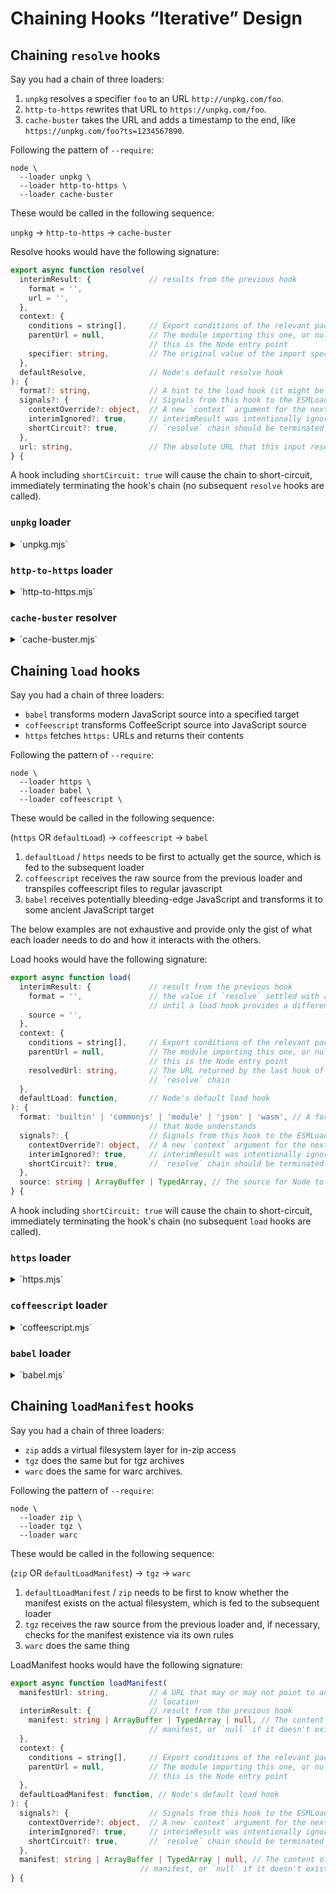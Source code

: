 # Chaining Hooks “Iterative” Design

## Chaining `resolve` hooks

Say you had a chain of three loaders:

1. `unpkg` resolves a specifier `foo` to an URL `http://unpkg.com/foo`.
2. `http-to-https` rewrites that URL to `https://unpkg.com/foo`.
3. `cache-buster` takes the URL and adds a timestamp to the end, like `https://unpkg.com/foo?ts=1234567890`.

Following the pattern of `--require`:

```console
node \
  --loader unpkg \
  --loader http-to-https \
  --loader cache-buster
```

These would be called in the following sequence:

`unpkg` → `http-to-https` → `cache-buster`

Resolve hooks would have the following signature:

```ts
export async function resolve(
  interimResult: {             // results from the previous hook
    format = '',
    url = '',
  },
  context: {
    conditions = string[],     // Export conditions of the relevant package.json
    parentUrl = null,          // The module importing this one, or null if
                               // this is the Node entry point
    specifier: string,         // The original value of the import specifier
  },
  defaultResolve,              // Node's default resolve hook
): {
  format?: string,             // A hint to the load hook (it might be ignored)
  signals?: {                  // Signals from this hook to the ESMLoader
    contextOverride?: object,  // A new `context` argument for the next hook
    interimIgnored?: true,     // interimResult was intentionally ignored
    shortCircuit?: true,       // `resolve` chain should be terminated
  },
  url: string,                 // The absolute URL that this input resolves to
} {
```

A hook including `shortCircuit: true` will cause the chain to short-circuit, immediately terminating the hook's chain (no subsequent `resolve` hooks are called).

### `unpkg` loader

<details>
<summary>`unpkg.mjs`</summary>

```js
export async function resolve(
  interimResult,
  { originalSpecifier },
) {
  if (isBareSpecifier(originalSpecifier)) return `http://unpkg.com/${originalSpecifier}`;
}
```
</details>

### `http-to-https` loader

<details>
<summary>`http-to-https.mjs`</summary>

```js
export async function resolve(
  interimResult,
  context,
) {
  const url = new URL(interimResult.url); // this can throw, so handle appropriately

  if (url.protocol = 'http:') url.protocol = 'https:';

  return { url: url.toString() };
}
```
</details>

### `cache-buster` resolver

<details>
<summary>`cache-buster.mjs`</summary>

```js
export async function resolve(
  interimResult,
) {
  const url = new URL(interimResult.url); // this can throw, so handle appropriately

  if (supportsQueryString(url.protocol)) { // exclude data: & friends
    url.searchParams.set('t', Date.now());
  }

  return { url: url.toString() };
}

function supportsQueryString(/* … */) {/* … */}
```
</details>


## Chaining `load` hooks

Say you had a chain of three loaders:

* `babel` transforms modern JavaScript source into a specified target
* `coffeescript` transforms CoffeeScript source into JavaScript source
* `https` fetches `https:` URLs and returns their contents

Following the pattern of `--require`:

```console
node \
  --loader https \
  --loader babel \
  --loader coffeescript \
```

These would be called in the following sequence:

(`https` OR `defaultLoad`) → `coffeescript` → `babel`

1. `defaultLoad` / `https` needs to be first to actually get the source, which is fed to the subsequent loader
1. `coffeescript` receives the raw source from the previous loader and transpiles coffeescript files to regular javascript
1. `babel` receives potentially bleeding-edge JavaScript and transforms it to some ancient JavaScript target

The below examples are not exhaustive and provide only the gist of what each loader needs to do and how it interacts with the others.

Load hooks would have the following signature:

```ts
export async function load(
  interimResult: {             // result from the previous hook
    format = '',               // the value if `resolve` settled with a `format`
                               // until a load hook provides a different value
    source = '',
  },
  context: {
    conditions = string[],     // Export conditions of the relevant package.json
    parentUrl = null,          // The module importing this one, or null if
                               // this is the Node entry point
    resolvedUrl: string,       // The URL returned by the last hook of the
                               // `resolve` chain
  },
  defaultLoad: function,       // Node's default load hook
): {
  format: 'builtin' | 'commonjs' | 'module' | 'json' | 'wasm', // A format
                               // that Node understands
  signals?: {                  // Signals from this hook to the ESMLoader
    contextOverride?: object,  // A new `context` argument for the next hook
    interimIgnored?: true,     // interimResult was intentionally ignored
    shortCircuit?: true,       // `resolve` chain should be terminated
  },
  source: string | ArrayBuffer | TypedArray, // The source for Node to evaluate
} {
```

A hook including `shortCircuit: true` will cause the chain to short-circuit, immediately terminating the hook's chain (no subsequent `load` hooks are called).

### `https` loader

<details>
<summary>`https.mjs`</summary>

```js
export async function load(
  interimResult,
  { resolvedUrl },
) {
  if (interimResult.source) return; // step aside (content already retrieved)

  if (!resolvedUrl.startsWith('https://')) return; // step aside

  return new Promise(function loadHttpsSource(resolve, reject) {
    get(resolvedUrl, function getHttpsSource(rsp) {
      const format = mimeTypeToFormat.get(rsp.headers['content-type']);
      let source = '';

      rsp.on('data', (chunk) => source += chunk);
      rsp.on('end', () => resolve({ format, source }));
      rsp.on('error', reject);
    });
  });
}

const mimeTypeToFormat = new Map([
  ['application/node', 'commonjs'],
  ['application/javascript', 'module'],
  ['text/javascript', 'module'],
  ['application/json', 'json'],
  ['text/coffeescript', 'coffeescript'],
  // …
]);
```
</details>

### `coffeescript` loader

<details>
<summary>`coffeescript.mjs`</summary>

```js
export async function load(
  interimResult, // possibly output of https-loader
  context,
  defaulLoad,
) {
  const { resolvedUrl } = context;
  if (!coffeescriptExtensionsRgx.test(resolvedUrl)) return; // step aside

  const format = interimResult.format || await getPackageType(resolvedUrl);
  if (format === 'commonjs') return { format };

  const rawSource = (
    interimResult.source
    || await defaulLoad(resolvedUrl, { ...context, format }).source
  )
  const transformedSource = CoffeeScript.compile(rawSource.toString(), {
    bare: true,
    filename: resolvedUrl,
  });

  return {
    format,
    source: transformedSource,
  };
}

function getPackageType(url) {/* … */ }
const coffeescriptExtensionsRgs = /* … */
```
</details>

### `babel` loader

<details>
<summary>`babel.mjs`</summary>

```js
export async function load(
  interimResult, // possibly output of coffeescript-loader
  context,
  defaulLoad,
) {
  const { resolvedUrl } = context;
  const babelConfig = await getBabelConfig(resolvedUrl);

  const format = (
    interimResult.format
    || babelOutputToFormat.get(babelConfig.output.format)
  );

  if (format === 'commonjs') return { format };

  const sourceToTranspile = (
    interimResult.source
    || await defaulLoad(resolvedUrl, { ...context, format }).source
  );
  const transformedSource = Babel.transformSync(
    sourceToTranspile.toString(),
    babelConfig,
  ).code;

  return {
    format,
    source: transformedSource,
  };
}

function getBabelConfig(url) {/* … */ }
const babelOutputToFormat = new Map([
  ['cjs', 'commonjs'],
  ['esm', 'module'],
  // …
]);
```
</details>

## Chaining `loadManifest` hooks

Say you had a chain of three loaders:

* `zip` adds a virtual filesystem layer for in-zip access
* `tgz` does the same but for tgz archives
* `warc` does the same for warc archives.

Following the pattern of `--require`:

```console
node \
  --loader zip \
  --loader tgz \
  --loader warc
```

These would be called in the following sequence:

(`zip` OR `defaultLoadManifest`) → `tgz` → `warc`

1. `defaultLoadManifest` / `zip` needs to be first to know whether the manifest exists on the actual filesystem, which is fed to the subsequent loader
1. `tgz` receives the raw source from the previous loader and, if necessary, checks for the manifest existence via its own rules
1. `warc` does the same thing

LoadManifest hooks would have the following signature:

```ts
export async function loadManifest(
  manifestUrl: string,         // A URL that may or may not point to an existing
                               // location
  interimResult: {             // result from the previous hook
    manifest: string | ArrayBuffer | TypedArray | null, // The content of the
                               // manifest, or `null` if it doesn't exist.
  },
  context: {
    conditions = string[],     // Export conditions of the relevant package.json
    parentUrl = null,          // The module importing this one, or null if
                               // this is the Node entry point
  },
  defaultLoadManifest: function, // Node's default load hook
): {
  signals?: {                  // Signals from this hook to the ESMLoader
    contextOverride?: object,  // A new `context` argument for the next hook
    interimIgnored?: true,     // interimResult was intentionally ignored
    shortCircuit?: true,       // `resolve` chain should be terminated
  },
  manifest: string | ArrayBuffer | TypedArray | null, // The content of the
                             // manifest, or `null` if it doesn't exist.
} {
```
